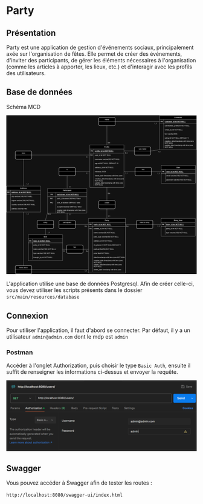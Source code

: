 # Party

## Présentation

Party est une application de gestion d'événements sociaux, principalement axée sur l'organisation de fêtes. Elle permet de créer des événements, d'inviter des participants, de gérer les éléments nécessaires à l'organisation (comme les articles à apporter, les lieux, etc.) et d'interagir avec les profils des utilisateurs.

## Base de données

Schéma MCD

![party.drawio.png](party.drawio.png)

L'application utilise une base de données Postgresql.
Afin de créer celle-ci, vous devez utiliser les scripts présents dans le dossier ``src/main/resources/database``

## Connexion
Pour utiliser l'application, il faut d'abord se connecter.
Par défaut, il y a un utilisateur ``admin@admin.com`` dont le mdp est ``admin``

### Postman

Accéder à l'onglet Authorization, puis choisir le type ``Basic Auth``, ensuite il suffit de renseigner les informations ci-dessus et envoyer la requête.

![img.png](img/img.png)

## Swagger

Vous pouvez accéder à Swagger afin de tester les routes :

``http://localhost:8080/swagger-ui/index.html``